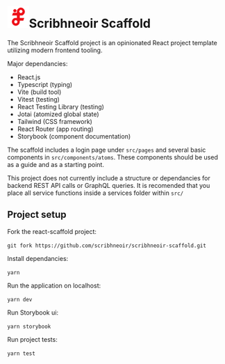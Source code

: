 # <img src="./src/assets/scribhneoir.png" alt="logo" width="50"/>Scribhneoir Scaffold

The Scribhneoir Scaffold project is an opinionated React project template utilizing modern frontend tooling.

Major dependancies:

- React.js
- Typescript (typing)
- Vite (build tool)
- Vitest (testing)
- React Testing Library (testing)
- Jotai (atomized global state)
- Tailwind (CSS framework)
- React Router (app routing)
- Storybook (component documentation)

The scaffold includes a login page under `src/pages` and several basic components in `src/components/atoms`. These components should be used as a guide and as a starting point.

This project does not currently include a structure or dependancies for backend REST API calls or GraphQL queries. It is recomended that you place all service functions inside a services folder within `src/`

## Project setup

Fork the react-scaffold project:

`git fork https://github.com/scribhneoir/scribhneoir-scaffold.git`

Install dependancies:

`yarn`

Run the application on localhost:

`yarn dev`

Run Storybook ui:

`yarn storybook`

Run project tests:

`yarn test`
